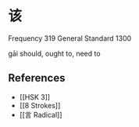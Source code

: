 # 该
Frequency 319
General Standard 1300

gāi
should, ought to, need to

## References
- [[HSK 3]]
- [[8 Strokes]]
- [[言 Radical]]